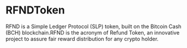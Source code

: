 # RFNDToken
RFND is a Simple Ledger Protocol (SLP) token, built on the Bitcoin Cash (BCH) blockchain.RFND is the acronym of Refund Token, an innovative project to assure fair reward distribution for any crypto holder.
